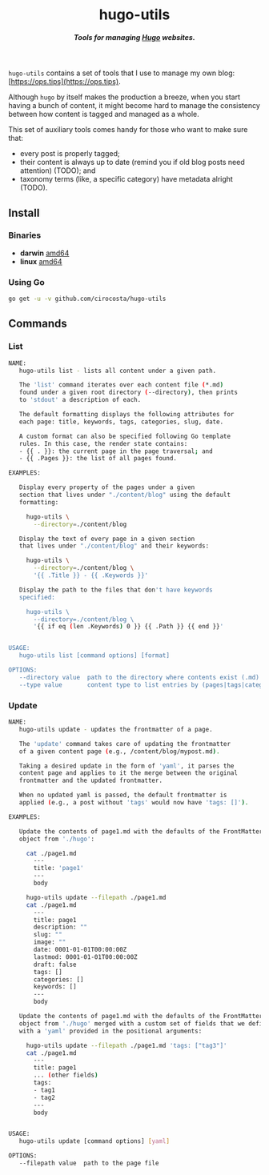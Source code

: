 <h1 align="center">hugo-utils</h1>

<h5 align="center">Tools for managing <a href="https://gohugo.io">Hugo</a> websites.</h5>

<br/>

`hugo-utils` contains a set of tools that I use to manage my own blog: [https://ops.tips](https://ops.tips).

Although `hugo` by itself makes the production a breeze, when you start having a bunch of content, it might become hard to manage the consistency between how content is tagged and managed as a whole.

This set of auxiliary tools comes handy for those who want to make sure that:

- every post is properly tagged; 
- their content is always up to date (remind you if old blog posts need attention) (TODO); and
- taxonomy terms (like, a specific category) have metadata alright (TODO).

## Install

### Binaries

- **darwin** [amd64](https://github.com/cirocosta/hugo-utils/releases/download/0.0.2/hugo-utils_0.0.2_darwin_amd64.tar.gz)
- **linux** [amd64](https://github.com/cirocosta/hugo-utils/releases/download/0.0.2/hugo-utils_0.0.2_linux_amd64.tar.gz)

### Using Go

```sh
go get -u -v github.com/cirocosta/hugo-utils
```

## Commands

### List

```sh
NAME:
   hugo-utils list - lists all content under a given path.

   The 'list' command iterates over each content file (*.md)
   found under a given root directory (--directory), then prints
   to 'stdout' a description of each.

   The default formatting displays the following attributes for
   each page: title, keywords, tags, categories, slug, date.

   A custom format can also be specified following Go template
   rules. In this case, the render state contains:
   - {{ . }}: the current page in the page traversal; and
   - {{ .Pages }}: the list of all pages found.

EXAMPLES:

   Display every property of the pages under a given
   section that lives under "./content/blog" using the default
   formatting:

     hugo-utils \
       --directory=./content/blog

   Display the text of every page in a given section
   that lives under "./content/blog" and their keywords:

     hugo-utils \
       --directory=./content/blog \
       '{{ .Title }} - {{ .Keywords }}'

   Display the path to the files that don't have keywords
   specified:

     hugo-utils \
       --directory=./content/blog \
       '{{ if eq (len .Keywords) 0 }} {{ .Path }} {{ end }}'


USAGE:
   hugo-utils list [command options] [format]

OPTIONS:
   --directory value  path to the directory where contents exist (.md)
   --type value       content type to list entries by (pages|tags|categories) (default: "pages")
```

### Update

```sh
NAME:
   hugo-utils update - updates the frontmatter of a page.

   The 'update' command takes care of updating the frontmatter
   of a given content page (e.g., /content/blog/mypost.md).

   Taking a desired update in the form of 'yaml', it parses the
   content page and applies to it the merge between the original
   frontmatter and the updated frontmatter.

   When no updated yaml is passed, the default frontmatter is
   applied (e.g., a post without 'tags' would now have 'tags: []').

EXAMPLES:

   Update the contents of page1.md with the defaults of the FrontMatter
   object from './hugo':

     cat ./page1.md
       ---
       title: 'page1'
       ---
       body

     hugo-utils update --filepath ./page1.md
     cat ./page1.md
       ---
       title: page1
       description: ""
       slug: ""
       image: ""
       date: 0001-01-01T00:00:00Z
       lastmod: 0001-01-01T00:00:00Z
       draft: false
       tags: []
       categories: []
       keywords: []
       ---
       body

   Update the contents of page1.md with the defaults of the FrontMatter
   object from './hugo' merged with a custom set of fields that we defined
   with a 'yaml' provided in the positional arguments:

     hugo-utils update --filepath ./page1.md 'tags: ["tag3"]'
     cat ./page1.md
       ---
       title: page1
       ... (other fields)
       tags:
       - tag1
       - tag2
       ---
       body


USAGE:
   hugo-utils update [command options] [yaml]

OPTIONS:
   --filepath value  path to the page file
```

